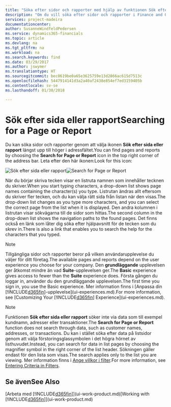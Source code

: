 ```yaml
---
title: "Söka efter sidor och rapporter med hjälp av funktionen Sök efter sidan eller rapporten | Microsoft Docs"
description: "Om du vill söka efter sidor och rapporter i Finance and Operations, Business edition, kan du använda funktionen Söka efter sida eller rapport."
services: project-madeira
documentationcenter: 
author: SusanneWindfeldPedersen
ms.service: dynamics365-financials
ms.topic: article
ms.devlang: na
ms.tgt_pltfrm: na
ms.workload: na
ms.search.keywords: find
ms.date: 03/29/2017
ms.author: jswymer
ms.translationtype: HT
ms.sourcegitcommit: bec0619be0a65e3625759e13d2866ac615d7513c
ms.openlocfilehash: 5447914141d3a2a40af2438e854ef7ed3159405b
ms.contentlocale: sv-se
ms.lasthandoff: 01/30/2018

---
```

# <a name="searching-for-a-page-or-report"></a><span data-ttu-id="339be-103">Sök efter sida eller rapport</span><span class="sxs-lookup"><span data-stu-id="339be-103">Searching for a Page or Report</span></span>
<span data-ttu-id="339be-104">Du kan söka sidor och rapporter genom att välja ikonen **Sök efter sida eller rapport** längst upp till höger i adressfältet.</span><span class="sxs-lookup"><span data-stu-id="339be-104">You can find pages and reports by choosing the **Search for Page or Report** icon in the top right corner of the address bar.</span></span> <span data-ttu-id="339be-105">Leta efter den här ikonen:</span><span class="sxs-lookup"><span data-stu-id="339be-105">Look for this icon:</span></span>

<span data-ttu-id="339be-106">![Sök efter sida eller rapport](media/ui-search/search.png "Sök efter sida eller rapport")</span><span class="sxs-lookup"><span data-stu-id="339be-106">![Search for Page or Report](media/ui-search/search.png "Search for Page or Report")</span></span>

<span data-ttu-id="339be-107">När du börjar skriva tecken visar en listruta namnen som innehåller tecknen du skriver.</span><span class="sxs-lookup"><span data-stu-id="339be-107">When you start typing characters, a drop-down list shows page names containing the character(s) you type.</span></span> <span data-ttu-id="339be-108">Listrutan ändras allt eftersom du skriver fler tecken, och du kan välja rätt sida från listan när den visas.</span><span class="sxs-lookup"><span data-stu-id="339be-108">The drop-down list changes as you type more characters, and you can select the correct page from the list when it is displayed.</span></span> <span data-ttu-id="339be-109">Den andra kolumnen i listrutan visar sökvägarna till de sidor som hittas.</span><span class="sxs-lookup"><span data-stu-id="339be-109">The second column in the drop-down list shows the navigation paths to the found pages.</span></span> <span data-ttu-id="339be-110">Det finns också en länk som låter dig söka efter hjälpavsnitt för de tecken som du skrev in.</span><span class="sxs-lookup"><span data-stu-id="339be-110">There is also a link that enables you to search the help for the characters that you typed.</span></span>

> [!NOTE]  
>   <span data-ttu-id="339be-111">Tillgängliga sidor och rapporter beror på vilken användarupplevelse du väljer för ditt företag.</span><span class="sxs-lookup"><span data-stu-id="339be-111">The available pages and reports depend on the user experience you choose for your company.</span></span> <span data-ttu-id="339be-112">Den **grundläggande** upplevelsen ger åtkomst mindre än vad **Suite**-upplevelsen ger.</span><span class="sxs-lookup"><span data-stu-id="339be-112">The **Basic** experience gives access to fewer than the **Suite** experience does.</span></span> <span data-ttu-id="339be-113">Första gången du loggar in, använder du den grundläggande upplevelsen.</span><span class="sxs-lookup"><span data-stu-id="339be-113">The first time you sign in, you use the Basic experience.</span></span> <span data-ttu-id="339be-114">Mer information finns i [Anpassa din [!INCLUDE[d365fin](includes/d365fin_md.md)]-upplevelse](ui-experiences.md).</span><span class="sxs-lookup"><span data-stu-id="339be-114">For more information, see [Customizing Your  [!INCLUDE[d365fin](includes/d365fin_md.md)] Experience](ui-experiences.md).</span></span>

> [!NOTE]  
>   <span data-ttu-id="339be-115">Funktionen **Sök efter sida eller rapport** söker inte via data som till exempel kundnamn, adresser eller transaktioner.</span><span class="sxs-lookup"><span data-stu-id="339be-115">The **Search for Page or Report** function does not search through data, such as customer names, addresses, or transactions.</span></span> <span data-ttu-id="339be-116">Du kan i stället söka efter data på listsidor genom att välja förstoringsglassymbolen i det högra hörnet av listhuvudet.</span><span class="sxs-lookup"><span data-stu-id="339be-116">Instead, you can search for data in list pages by choosing the magnifier symbol in the right corner of the list header.</span></span> <span data-ttu-id="339be-117">Sökningen gäller endast för den lista som visas.</span><span class="sxs-lookup"><span data-stu-id="339be-117">The search applies only to the list you are viewing.</span></span> <span data-ttu-id="339be-118">Mer information finns i [Ange villkor i filter](ui-enter-criteria-filters.md).</span><span class="sxs-lookup"><span data-stu-id="339be-118">For more information, see [Entering Criteria in Filters](ui-enter-criteria-filters.md).</span></span>

## <a name="see-also"></a><span data-ttu-id="339be-119">Se även</span><span class="sxs-lookup"><span data-stu-id="339be-119">See Also</span></span>
<span data-ttu-id="339be-120">[Arbeta med [!INCLUDE[d365fin](includes/d365fin_md.md)]](ui-work-product.md)</span><span class="sxs-lookup"><span data-stu-id="339be-120">[Working with [!INCLUDE[d365fin](includes/d365fin_md.md)]](ui-work-product.md)</span></span>

